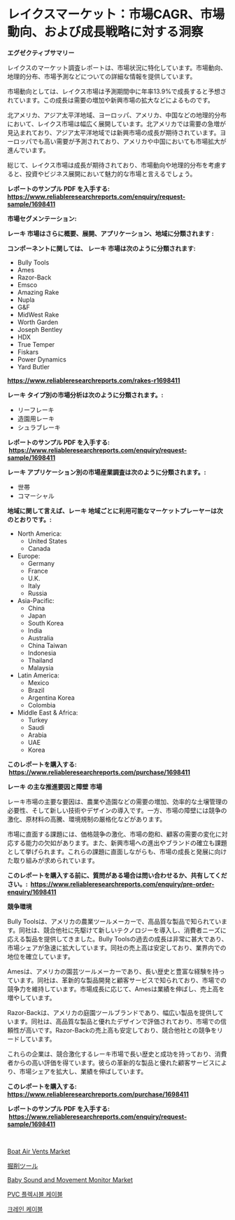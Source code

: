 <p><h1>レイクスマーケット：市場CAGR、市場動向、および成長戦略に対する洞察</h1></p><p><strong>エグゼクティブサマリー</strong></p>
<p><p>レイクスのマーケット調査レポートは、市場状況に特化しています。市場動向、地理的分布、市場予測などについての詳細な情報を提供しています。</p><p>市場動向としては、レイクス市場は予測期間中に年率13.9%で成長すると予想されています。この成長は需要の増加や新興市場の拡大などによるものです。</p><p>北アメリカ、アジア太平洋地域、ヨーロッパ、アメリカ、中国などの地理的分布において、レイクス市場は幅広く展開しています。北アメリカでは需要の急増が見込まれており、アジア太平洋地域では新興市場の成長が期待されています。ヨーロッパでも高い需要が予測されており、アメリカや中国においても市場拡大が進んでいます。</p><p>総じて、レイクス市場は成長が期待されており、市場動向や地理的分布を考慮すると、投資やビジネス展開において魅力的な市場と言えるでしょう。</p></p>
<p><strong>レポートのサンプル PDF を入手する: <a href="https://www.reliableresearchreports.com/enquiry/request-sample/1698411">https://www.reliableresearchreports.com/enquiry/request-sample/1698411</a></strong></p>
<p><strong>市場セグメンテーション:</strong></p>
<p><strong> レーキ 市場はさらに概要、展開、アプリケーション、地域に分類されます :</strong></p>
<p><strong>コンポーネントに関しては、 レーキ 市場は次のように分類されます: &nbsp;</strong></p>
<p><ul><li>Bully Tools</li><li>Ames</li><li>Razor-Back</li><li>Emsco</li><li>Amazing Rake</li><li>Nupla</li><li>G&F</li><li>MidWest Rake</li><li>Worth Garden</li><li>Joseph Bentley</li><li>HDX</li><li>True Temper</li><li>Fiskars</li><li>Power Dynamics</li><li>Yard Butler</li></ul></p>
<p><strong><a href="https://www.reliableresearchreports.com/rakes-r1698411">https://www.reliableresearchreports.com/rakes-r1698411</a></strong></p>
<p><strong> レーキ タイプ別の市場分析は次のように分類されます。:</strong></p>
<p><ul><li>リーフレーキ</li><li>造園用レーキ</li><li>シュラブレーキ</li></ul></p>
<p><strong>レポートのサンプル PDF を入手する: &nbsp;<a href="https://www.reliableresearchreports.com/enquiry/request-sample/1698411">https://www.reliableresearchreports.com/enquiry/request-sample/1698411</a></strong></p>
<p><strong> レーキ アプリケーション別の市場産業調査は次のように分類されます。:</strong></p>
<p><ul><li>世帯</li><li>コマーシャル</li></ul></p>
<p><strong>地域に関して言えば、レーキ 地域ごとに利用可能なマーケットプレーヤーは次のとおりです。:</strong></p>
<p><ul>
    <li>
        North America:
        <ul>
            <li>United States</li>
            <li>Canada</li>
        </ul>
    </li>
    <li>
        Europe:
        <ul>
            <li>Germany</li>
            <li>France</li>
            <li>U.K.</li>
            <li>Italy</li>
            <li>Russia</li>
        </ul>
    </li>
    <li>
        Asia-Pacific:
        <ul>
            <li>China</li>
            <li>Japan</li>
            <li>South Korea</li>
            <li>India</li>
            <li>Australia</li>
            <li>China Taiwan</li>
            <li>Indonesia</li>
            <li>Thailand</li>
            <li>Malaysia</li>
        </ul>
    </li>
    <li>
        Latin America:
        <ul>
            <li>Mexico</li>
            <li>Brazil</li>
            <li>Argentina Korea</li>
            <li>Colombia</li>
        </ul>
    </li>
    <li>
        Middle East & Africa:
        <ul>
            <li>Turkey</li>
            <li>Saudi</li>
            <li>Arabia</li>
            <li>UAE</li>
            <li>Korea</li>
        </ul>
    </li>
    </ul></p>
<p><strong>このレポートを購入する: &nbsp;<a href="https://www.reliableresearchreports.com/purchase/1698411">https://www.reliableresearchreports.com/purchase/1698411</a></strong></p>
<p><strong>レーキ の主な推進要因と障壁 市場</strong></p>
<p><p>レーキ市場の主要な要因は、農業や造園などの需要の増加、効率的な土壌管理の必要性、そして新しい技術やデザインの導入です。一方、市場の障壁には競争の激化、原材料の高騰、環境規制の厳格化などがあります。</p><p>市場に直面する課題には、価格競争の激化、市場の飽和、顧客の需要の変化に対応する能力の欠如があります。また、新興市場への進出やブランドの確立も課題として挙げられます。これらの課題に直面しながらも、市場の成長と発展に向けた取り組みが求められています。</p></p>
<p><strong>このレポートを購入する前に、質問がある場合は問い合わせるか、共有してください。:&nbsp; <a href="https://www.reliableresearchreports.com/enquiry/pre-order-enquiry/1698411">https://www.reliableresearchreports.com/enquiry/pre-order-enquiry/1698411</a></strong></p>
<p><strong>競争環境</strong></p>
<p><p>Bully Toolsは、アメリカの農業ツールメーカーで、高品質な製品で知られています。同社は、競合他社に先駆けて新しいテクノロジーを導入し、消費者ニーズに応える製品を提供してきました。Bully Toolsの過去の成長は非常に甚大であり、市場シェアが急速に拡大しています。同社の売上高は安定しており、業界内での地位を確立しています。</p><p>Amesは、アメリカの園芸ツールメーカーであり、長い歴史と豊富な経験を持っています。同社は、革新的な製品開発と顧客サービスで知られており、市場での競争力を維持しています。市場成長に応じて、Amesは業績を伸ばし、売上高を増やしています。</p><p>Razor-Backは、アメリカの庭園ツールブランドであり、幅広い製品を提供しています。同社は、高品質な製品と優れたデザインで評価されており、市場での信頼性が高いです。Razor-Backの売上高も安定しており、競合他社との競争をリードしています。</p><p>これらの企業は、競合激化するレーキ市場で長い歴史と成功を持っており、消費者からの高い評価を得ています。彼らの革新的な製品と優れた顧客サービスにより、市場シェアを拡大し、業績を伸ばしています。</p></p>
<p><strong>このレポートを購入する: &nbsp; <a href="https://www.reliableresearchreports.com/purchase/1698411">https://www.reliableresearchreports.com/purchase/1698411</a></strong></p>
<p><strong>レポートのサンプル PDF を入手する: &nbsp;<a href="https://www.reliableresearchreports.com/enquiry/request-sample/1698411">https://www.reliableresearchreports.com/enquiry/request-sample/1698411</a></strong><strong></strong></p>
<p>&nbsp;</p>
<p><p><a href="https://view.publitas.com/reportprime-1/boat-air-vents-market-focuses-on-market-share-size-and-projected-forecast-till-2031/">Boat Air Vents Market</a></p><p><a href="https://github.com/LeanneBruen2023/Market-Research-Report-List-1/blob/main/370881724100.md">掘削ツール</a></p><p><a href="https://github.com/Krish2023na/Market-Research-Report-List-3/blob/main/baby-sound-and-movement-monitor-market.md">Baby Sound and Movement Monitor Market</a></p><p><a href="https://github.com/Skyleitney456456/Market-Research-Report-List-1/blob/main/548188221991.md">PVC 플렉시블 케이블</a></p><p><a href="https://github.com/vs10l4sfg5c/Market-Research-Report-List-1/blob/main/849058121990.md">크레인 케이블</a></p></p>
